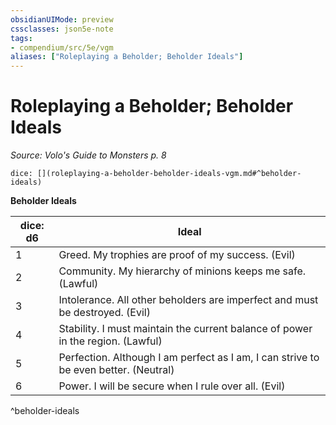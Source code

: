 ```yaml
---
obsidianUIMode: preview
cssclasses: json5e-note
tags:
- compendium/src/5e/vgm
aliases: ["Roleplaying a Beholder; Beholder Ideals"]
---
```

# Roleplaying a Beholder; Beholder Ideals
*Source: Volo's Guide to Monsters p. 8* 

`dice: [](roleplaying-a-beholder-beholder-ideals-vgm.md#^beholder-ideals)`

**Beholder Ideals**

| dice: d6 | Ideal |
|----------|-------|
| 1 | Greed. My trophies are proof of my success. (Evil) |
| 2 | Community. My hierarchy of minions keeps me safe. (Lawful) |
| 3 | Intolerance. All other beholders are imperfect and must be destroyed. (Evil) |
| 4 | Stability. I must maintain the current balance of power in the region. (Lawful) |
| 5 | Perfection. Although I am perfect as I am, I can strive to be even better. (Neutral) |
| 6 | Power. I will be secure when I rule over all. (Evil) |
^beholder-ideals